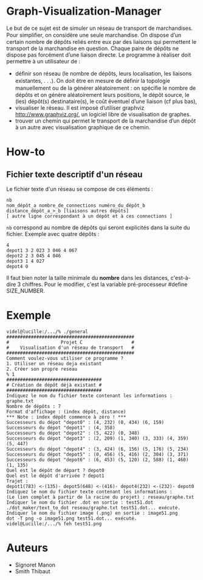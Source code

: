 Graph-Visualization-Manager
===========================

Le but de ce sujet est de simuler un réseau de transport de marchandises. Pour simpliﬁer, on considère une seule marchandise. On dispose d’un certain nombre de dépôts reliés entre eux par des liaisons qui permettent le transport de la marchandise en question. Chaque paire de dépôts ne dispose pas forcément d’une liaison directe. Le programme à réaliser doit permettre à un utilisateur de :

 * déﬁnir son réseau (le nombre de dépôts, leurs localisation, les liaisons existantes, . . .). On doit être en mesure de déﬁnir la topologie manuellement ou de la générer aléatoirement : on spéciﬁe le nombre de dépôts et on génère aléatoirement leurs positions, le dépôt source, le (les) dépôt(s) destinataire(s), le coût éventuel d’une liaison (cf plus bas),
 * visualiser le réseau. Il est imposé d’utiliser graphviz http://www.graphviz.org/, un logiciel libre de visualisation de graphes.
 * trouver un chemin qui permet le transport de la marchandise d’un dépôt à un autre avec visualisation graphique de ce chemin.


How-to
======

Fichier texte descriptif d'un réseau
------------------------------------
Le fichier texte d'un réseau se compose de ces éléments :

    nb
    nom_dépôt_a nombre_de_connections numéro_du_dépôt_b distance_dépôt_a_>_b [liaisons autres dépôts]
    [ autre ligne correspondant à un dépôt et à ces connections ]
  
``nb`` correspond au nombre de dépôts qui seront explicités dans la suite du fichier.
Exemple avec quatre dépôts :

    4
    depot1 3 2 023 3 046 4 067
    depot2 2 3 045 4 046
    depot3 1 4 027
    depot4 0

Il faut bien noter la taille minimale du **nombre** dans les distances, c'est-à-dire 3 chiffres. Pour le modifier, c'est la variable pré-processeur #define SIZE_NUMBER.

Exemple
=======

    videl@lucille:/.../% ./general 
    ###############################################
    #                   Projet C                  #
    #    Visualisation d'un réseau de transport   #
    ###############################################
    Comment voulez-vous utiliser ce programme ?
    1. Utiliser un réseau deja existant
    2. Créer son propre reseau
    % 1
    ###################################
    # Création de dépôt déjà existant #
    ###################################
    Indiquez le nom du fichier texte contenant les informations : graphe.txt
    Nombre de dépôts : 7
    Format d'affichage : (index dépôt, distance)
    *** Note : index dépôt commence à zéro ! ***
    Successeurs du dépot "depot0" : (4, 232) (0, 434) (6, 159) 
    Successeurs du dépot "depot1" : (4, 358) 
    Successeurs du dépot "depot2" : (5, 422) (0, 348) 
    Successeurs du dépot "depot3" : (2, 209) (1, 340) (3, 333) (4, 359) (5, 447) 
    Successeurs du dépot "depot4" : (3, 424) (6, 156) (5, 176) (5, 234) 
    Successeurs du dépot "depot5" : (0, 456) (5, 416) (2, 304) (3, 371) 
    Successeurs du dépot "depot6" : (6, 453) (5, 120) (2, 588) (1, 460) (1, 135)
    Quel est le dépôt de départ ? depot0
    Quel est le dépôt d'arrivée ? depot1
    Trajet : 
    depot1(783) <-(135)- depot5(648) <-(416)- depot4(232) <-(232)- depot0
    Indiquez le nom du fichier texte contenant les informations :
    (Le lien complet à partir de la racine du projet) : reseau/graphe.txt
    Indiquer le nom du fichier .dot en sortie : test51.dot
    ./dot_maker/text_to_dot reseau/graphe.txt test51.dot... exécuté.
    Indiquer le nom du fichier image (.png) en sortie : image51.png
    dot -T png -o image51.png test51.dot... exécuté.
    videl@Lucille:/.../% feh test51.png
Auteurs
=======
 * Signoret Manon
 * Smith Thibaut
